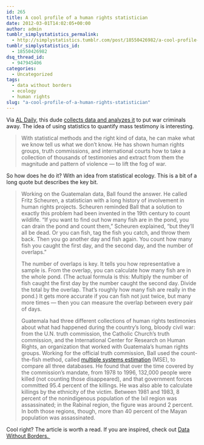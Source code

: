 ```yaml
---
id: 265
title: A cool profile of a human rights statistician
date: 2012-03-01T14:02:05+00:00
author: admin
tumblr_simplystatistics_permalink:
  - http://simplystatistics.tumblr.com/post/18550426982/a-cool-profile-of-a-human-rights-statistician
tumblr_simplystatistics_id:
  - 18550426982
dsq_thread_id:
  - 947945406
categories:
  - Uncategorized
tags:
  - data without borders
  - ecology
  - human rights
slug: "a-cool-profile-of-a-human-rights-statistician"
---
```

Via <a href="http://aldaily.com/" target="_blank">AL Daily</a>, this dude <a href="http://www.foreignpolicy.com/articles/2012/02/27/the_body_counter?page=full" target="_blank">collects data and analyzes it</a> to put war criminals away. The idea of using statistics to quantify mass testimony is interesting. 

> With statistical methods and the right kind of data, he can make what we know tell us what we don&#8217;t know. He has shown human rights groups, truth commissions, and international courts how to take a collection of thousands of testimonies and extract from them the magnitude and pattern of violence &#8212; to lift the fog of war.

So how does he do it? With an idea from statistical ecology. This is a bit of a long quote but describes the key bit.

> <span>Working on the Guatemalan data, Ball found the answer. He called Fritz Scheuren, a statistician with a long history of involvement in human rights projects. Scheuren reminded Ball that a solution to exactly this problem had been invented in the 19th century to count wildlife. &#8220;If you want to find out how many fish are in the pond, you can drain the pond and count them,&#8221; Scheuren explained, &#8220;but they&#8217;ll all be dead. Or you can fish, tag the fish you catch, and throw them back. Then you go another day and fish again. You count how many fish you caught the first day, and the second day, and the number of overlaps.&#8221;</span>
> 
> The number of overlaps is key. It tells you how representative a sample is. From the overlap, you can calculate how many fish are in the whole pond. (The actual formula is this: Multiply the number of fish caught the first day by the number caught the second day. Divide the total by the overlap. That&#8217;s roughly how many fish are really in the pond.) It gets more accurate if you can fish not just twice, but many more times &#8212; then you can measure the overlap between every pair of days.
> 
> Guatemala had three different collections of human rights testimonies about what had happened during the country&#8217;s long, bloody civil war: from the U.N. truth commission, the Catholic Church&#8217;s truth commission, and the International Center for Research on Human Rights, an organization that worked with Guatemala&#8217;s human rights groups. Working for the official truth commission, Ball used the count-the-fish method, called <a href="https://www.hrdag.org/resources/mult_systems_est.shtml" target="_blank">multiple systems estimation</a> (MSE), to compare all three databases. He found that over the time covered by the commission&#8217;s mandate, from 1978 to 1996, 132,000 people were killed (not counting those disappeared), and that government forces committed 95.4 percent of the killings. He was also able to calculate killings by the ethnicity of the victim. Between 1981 and 1983, 8 percent of the nonindigenous population of the Ixil region was assassinated; in the Rabinal region, the figure was around 2 percent. In both those regions, though, more than 40 percent of the Mayan population was assassinated.

Cool right? The article is worth a read. If you are inspired, check out <a href="http://datawithoutborders.cc/" target="_blank">Data Without Borders. </a>

<div>
</div>
